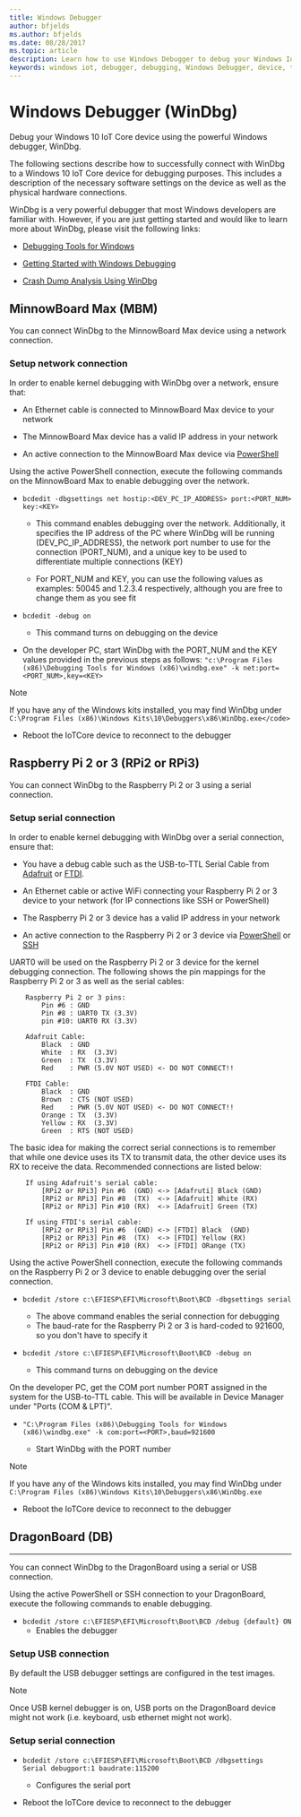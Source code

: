 ```yaml
---
title: Windows Debugger
author: bfjelds
ms.author: bfjelds
ms.date: 08/28/2017
ms.topic: article
description: Learn how to use Windows Debugger to debug your Windows IoT Core device.
keywords: windows iot, debugger, debugging, Windows Debugger, device, tools
---
```


# Windows Debugger (WinDbg)
Debug your Windows 10 IoT Core device using the powerful Windows debugger, WinDbg.

The following sections describe how to successfully connect with WinDbg to a Windows 10 IoT Core device for debugging purposes.  This includes a description of the necessary software settings on the device as well as the physical hardware connections.  

WinDbg is a very powerful debugger that most Windows developers are familiar with.  However, if you are just getting started and would like to learn more about WinDbg, please visit the following links:

* [Debugging Tools for Windows](https://msdn.microsoft.com/library/windows/hardware/ff551063(v=vs.85).aspx) 

* [Getting Started with Windows Debugging](https://msdn.microsoft.com/library/windows/hardware/mt219729(v=vs.85).aspx) 

* [Crash Dump Analysis Using WinDbg](https://msdn.microsoft.com/library/windows/hardware/ff539316(v=vs.85).aspx) 


## MinnowBoard Max (MBM) 

You can connect WinDbg to the MinnowBoard Max device using a network connection.

### Setup network connection

In order to enable kernel debugging with WinDbg over a network, ensure that:

* An Ethernet cable is connected to MinnowBoard Max device to your network 

* The MinnowBoard Max device has a valid IP address in your network

* An active connection to the MinnowBoard Max device via [PowerShell](../connect-your-device/PowerShell.md) 

Using the active PowerShell connection, execute the following commands on the MinnowBoard Max to enable debugging over the network.

* `bcdedit -dbgsettings net hostip:<DEV_PC_IP_ADDRESS> port:<PORT_NUM> key:<KEY>` 

	* This command enables debugging over the network.  Additionally, it specifies the IP address of the PC where WinDbg will be running (DEV_PC_IP_ADDRESS), the network port number to use for the connection (PORT_NUM), and a unique key to be used to differentiate multiple connections (KEY) 

	* For PORT_NUM and KEY, you can use the following values as examples: 50045 and 1.2.3.4 respectively, although you are free to change them as you see fit
	
* `bcdedit -debug on`

	* This command turns on debugging on the device 

* On the developer PC, start WinDbg with the PORT_NUM and the KEY values provided in the previous steps as follows:
  `"c:\Program Files (x86)\Debugging Tools for Windows (x86)\windbg.exe" -k net:port=<PORT_NUM>,key=<KEY>`

> [!NOTE]
> If you have any of the Windows kits installed, you may find WinDbg under 
`C:\Program Files (x86)\Windows Kits\10\Debuggers\x86\WinDbg.exe</code>`

* Reboot the IoTCore device to reconnect to the debugger

## Raspberry Pi 2 or 3 (RPi2 or RPi3) 

You can connect WinDbg to the Raspberry Pi 2 or 3 using a serial connection.

### Setup serial connection

In order to enable kernel debugging with WinDbg over a serial connection, ensure that:

* You have a debug cable such as the USB-to-TTL Serial Cable from [Adafruit](https://www.adafruit.com/product/954) or [FTDI](http://shop.clickandbuild.com/cnb/shop/ftdichip?productID=53&op=catalogue-product_info-null&prodCategoryID=105). 

* An Ethernet cable or active WiFi connecting your Raspberry Pi 2 or 3 device to your network (for IP connections like SSH or PowerShell)

* The Raspberry Pi 2 or 3 device has a valid IP address in your network

* An active connection to the Raspberry Pi 2 or 3 device via [PowerShell](../connect-your-device/PowerShell.md) or [SSH](../connect-your-device/SSH.md)

UART0 will be used on the Raspberry Pi 2 or 3 device for the kernel debugging connection.  The following shows the pin mappings for the Raspberry Pi 2 or 3 as well as the serial cables: 

        Raspberry Pi 2 or 3 pins:
            Pin #6 : GND
            Pin #8 : UART0 TX (3.3V)
            pin #10: UART0 RX (3.3V)

        Adafruit Cable:
            Black  : GND
            White  : RX  (3.3V)
            Green  : TX  (3.3V)
            Red    : PWR (5.0V NOT USED) <- DO NOT CONNECT!!
        
        FTDI Cable:
            Black  : GND
            Brown  : CTS (NOT USED)
            Red    : PWR (5.0V NOT USED) <- DO NOT CONNECT!!
            Orange : TX  (3.3V)
            Yellow : RX  (3.3V)
            Green  : RTS (NOT USED)
			
The basic idea for making the correct serial connections is to remember that while one device uses its TX to transmit data, the other device uses its RX to receive the data.  Recommended connections are listed below:

        If using Adafruit's serial cable:
            [RPi2 or RPi3] Pin #6  (GND) <-> [Adafruti] Black (GND)
            [RPi2 or RPi3] Pin #8  (TX)  <-> [Adafruit] White (RX) 
            [RPi2 or RPi3] Pin #10 (RX)  <-> [Adafruit] Green (TX)
        
        If using FTDI's serial cable:
            [RPi2 or RPi3] Pin #6  (GND) <-> [FTDI] Black  (GND)
            [RPi2 or RPi3] Pin #8  (TX)  <-> [FTDI] Yellow (RX) 
            [RPi2 or RPi3] Pin #10 (RX)  <-> [FTDI] ORange (TX)

Using the active PowerShell connection, execute the following commands on the Raspberry Pi 2 or 3 device to enable debugging over the serial connection.

* `bcdedit /store c:\EFIESP\EFI\Microsoft\Boot\BCD -dbgsettings serial` 

	* The above command enables the serial connection for debugging
	* The baud-rate for the Raspberry Pi 2 or 3 is hard-coded to 921600, so you don't have to specify it

* `bcdedit /store c:\EFIESP\EFI\Microsoft\Boot\BCD -debug on`

	* This command turns on debugging on the device 

On the developer PC, get the COM port number PORT assigned in the system for the USB-to-TTL cable. This will be available in Device Manager under "Ports (COM & LPT)".

* `"C:\Program Files (x86)\Debugging Tools for Windows (x86)\windbg.exe" -k com:port=<PORT>,baud=921600` 

	* Start WinDbg with the PORT number
 	
> [!NOTE]
> If you have any of the Windows kits installed, you may find WinDbg under 
`C:\Program Files (x86)\Windows Kits\10\Debuggers\x86\WinDbg.exe`

* Reboot the IoTCore device to reconnect to the debugger


## DragonBoard (DB) 
___

You can connect WinDbg to the DragonBoard using a serial or USB connection.

Using the active PowerShell or SSH connection to your DragonBoard, execute the following commands to enable debugging.

* `bcdedit /store c:\EFIESP\EFI\Microsoft\Boot\BCD /debug {default} ON`
	* Enables the debugger

### Setup USB connection
By default the USB debugger settings are configured in the test images. 

> [!NOTE]
> Once USB kernel debugger is on, USB ports on the DragonBoard device might not work (i.e. keyboard, usb ethernet might not work).

### Setup serial connection

* `bcdedit /store c:\EFIESP\EFI\Microsoft\Boot\BCD /dbgsettings  Serial debugport:1 baudrate:115200`
	* Configures the serial port

* Reboot the IoTCore device to reconnect to the debugger
